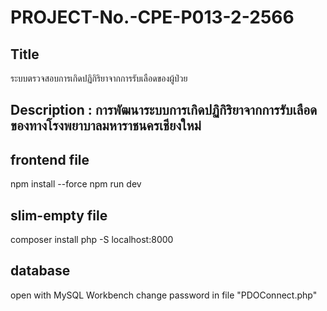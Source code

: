 # PROJECT-No.-CPE-P013-2-2566

## Title
ระบบตรวจสอบการเกิดปฏิกิริยาจากการรับเลือดของผู้ป่วย

## Description : การพัฒนาระบบการเกิดปฏิกิริยาจากการรับเลือดของทางโรงพยาบาลมหาราชนครเชียงใหม่

## frontend file
npm install --force
npm run dev

## slim-empty file
composer install
php -S localhost:8000

## database
open with MySQL Workbench 
change password in file "PDOConnect.php"
